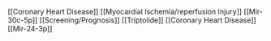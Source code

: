 [[Coronary Heart Disease]]
[[Myocardial Ischemia/reperfusion Injury]]
[[Mir-30c-5p]]
[[Screening/Prognosis]]
[[Triptolide]]
[[Coronary Heart Disease]]
[[Mir-24-3p]]
